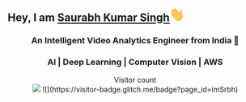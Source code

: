 <h2>Hey, I am <a href="https://www.linkedin.com/in/saurabh-kumar-singh-006947128/">Saurabh Kumar Singh</a><img src="https://raw.githubusercontent.com/ABSphreak/ABSphreak/master/gifs/Hi.gif" width="30px"></h2> 

<h3 align="center">An Intelligent Video Analytics Engineer from India 👾</h3>
<h3 align="center">AI | Deep Learning | Computer Vision | AWS</h3>  


<p align="center"> 
  Visitor count<br>
  <img src="https://profile-counter.glitch.me/imSrbh/count.svg" />
  ![](https://visitor-badge.glitch.me/badge?page_id=imSrbh)

</p>
